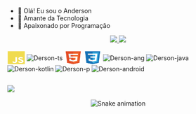 - 👋 Olá! Eu sou o Anderson
- 👀 Amante da Tecnologia
- 🌱 Apaixonado por Programação


<div align="center">
  <a href="https://github.com/DersonSilva">
  <img height="180em" src="https://github-readme-stats.vercel.app/api?username=DersonSilva&show_icons=true&theme=cobalt&include_all_commits=true&count_private=true"/>
  <img height="180em" src="https://github-readme-stats.vercel.app/api/top-langs/?username=DersonSilva&layout=compact&langs_count=7&theme=cobalt"/>
     </a>
</div>
  
  
  <div style="display: inline_block"><br>
  <img align="center" alt="Derson-Js" height="30" width="40" src="https://raw.githubusercontent.com/devicons/devicon/master/icons/javascript/javascript-plain.svg">
  <img align="center" alt="Derson-ts" height="30" width="40" <img src="https://cdn.jsdelivr.net/gh/devicons/devicon/icons/typescript/typescript-original.svg" />
  <img align="center" alt="Derson-HTML" height="30" width="40" src="https://raw.githubusercontent.com/devicons/devicon/master/icons/html5/html5-original.svg">
  <img align="center" alt="Derson-CSS" height="30" width="40" src="https://raw.githubusercontent.com/devicons/devicon/master/icons/css3/css3-original.svg">
  <img align="center" alt="Derson-ang" height="30" width="40" <img src="https://cdn.jsdelivr.net/gh/devicons/devicon/icons/angularjs/angularjs-original.svg" />
  <img align="center" alt="Derson-java" height="50" width="50"<img src="https://cdn.jsdelivr.net/gh/devicons/devicon/icons/java/java-original-wordmark.svg" />
  <img align="center" alt="Derson-kotlin" height="60" width="60" <img src="https://cdn.jsdelivr.net/gh/devicons/devicon/icons/kotlin/kotlin-original-wordmark.svg" />
 <img align="center" alt="Derson-p" height="40" width="40" <img src="https://cdn.jsdelivr.net/gh/devicons/devicon/icons/postgresql/postgresql-original-wordmark.svg" />
 <img align="center" alt="Derson-android" height="40" width="40"<img src="https://cdn.jsdelivr.net/gh/devicons/devicon/icons/android/android-original-wordmark.svg"/>
  
  



  </div>
  
  
  ##

<div> 
  <a href="https://www.linkedin.com/in/anderson-pereira-da-silva-718119239/" target="_blank"><img src="https://img.shields.io/badge/-LinkedIn-%230077B5?style=for-the-badge&logo=linkedin&logoColor=white" target="_blank"></a> 
  
</div>
  
  
  <div align="center">

  ![Snake animation](https://github.com/danielbped/danielbped/blob/output/github-contribution-grid-snake.svg)
  
</div>



